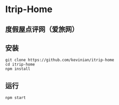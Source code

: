 Itrip-Home
=====

度假屋点评网（爱旅网）
---------------------

安装
----
```
git clone https://github.com/kevinian/itrip-home
cd itrip-home
npm install
```

运行
----
```
npm start
```
